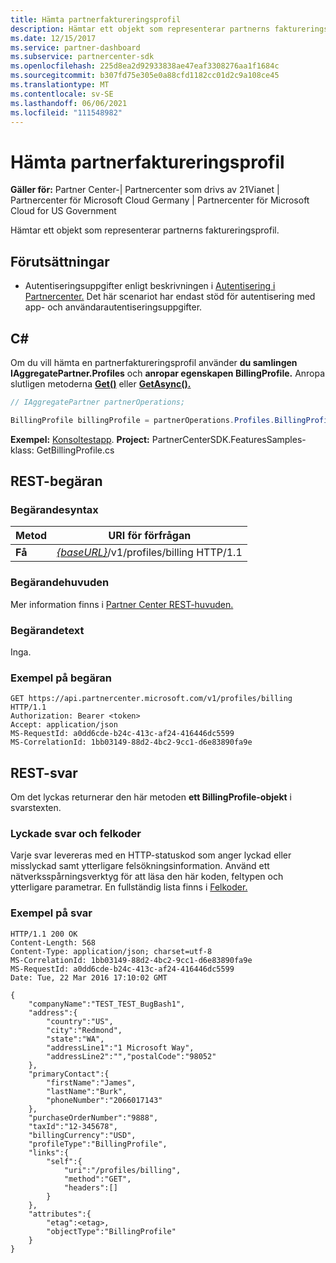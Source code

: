 ```yaml
---
title: Hämta partnerfaktureringsprofil
description: Hämtar ett objekt som representerar partnerns faktureringsprofil.
ms.date: 12/15/2017
ms.service: partner-dashboard
ms.subservice: partnercenter-sdk
ms.openlocfilehash: 225d8ea2d92933838ae47eaf3308276aa1f1684c
ms.sourcegitcommit: b307fd75e305e0a88cfd1182cc01d2c9a108ce45
ms.translationtype: MT
ms.contentlocale: sv-SE
ms.lasthandoff: 06/06/2021
ms.locfileid: "111548982"
---
```

# <a name="get-partner-billing-profile"></a>Hämta partnerfaktureringsprofil

**Gäller för:** Partner Center-| Partnercenter som drivs av 21Vianet | Partnercenter för Microsoft Cloud Germany | Partnercenter för Microsoft Cloud for US Government

Hämtar ett objekt som representerar partnerns faktureringsprofil.

## <a name="prerequisites"></a>Förutsättningar

- Autentiseringsuppgifter enligt beskrivningen i [Autentisering i Partnercenter.](partner-center-authentication.md) Det här scenariot har endast stöd för autentisering med app- och användarautentiseringsuppgifter.

## <a name="c"></a>C\#

Om du vill hämta en partnerfaktureringsprofil använder **du samlingen IAggregatePartner.Profiles** och **anropar egenskapen BillingProfile.** Anropa slutligen metoderna [**Get()**](/dotnet/api/microsoft.store.partnercenter.profiles.ibillingprofile.get) eller [**GetAsync().**](/dotnet/api/microsoft.store.partnercenter.profiles.ibillingprofile.getasync)

``` csharp
// IAggregatePartner partnerOperations;

BillingProfile billingProfile = partnerOperations.Profiles.BillingProfile.Get();
```

**Exempel:** [Konsoltestapp](console-test-app.md). **Project:** PartnerCenterSDK.FeaturesSamples-klass: GetBillingProfile.cs 

## <a name="rest-request"></a>REST-begäran

### <a name="request-syntax"></a>Begärandesyntax

| Metod  | URI för förfrågan                                                              |
|---------|--------------------------------------------------------------------------|
| **Få** | [*{baseURL}*](partner-center-rest-urls.md)/v1/profiles/billing HTTP/1.1 |

### <a name="request-headers"></a>Begärandehuvuden

Mer information finns i [Partner Center REST-huvuden.](headers.md)

### <a name="request-body"></a>Begärandetext

Inga.

### <a name="request-example"></a>Exempel på begäran

```http
GET https://api.partnercenter.microsoft.com/v1/profiles/billing HTTP/1.1
Authorization: Bearer <token>
Accept: application/json
MS-RequestId: a0dd6cde-b24c-413c-af24-416446dc5599
MS-CorrelationId: 1bb03149-88d2-4bc2-9cc1-d6e83890fa9e
```

## <a name="rest-response"></a>REST-svar

Om det lyckas returnerar den här metoden **ett BillingProfile-objekt** i svarstexten.

### <a name="response-success-and-error-codes"></a>Lyckade svar och felkoder

Varje svar levereras med en HTTP-statuskod som anger lyckad eller misslyckad samt ytterligare felsökningsinformation. Använd ett nätverksspårningsverktyg för att läsa den här koden, feltypen och ytterligare parametrar. En fullständig lista finns i [Felkoder.](error-codes.md)

### <a name="response-example"></a>Exempel på svar

```http
HTTP/1.1 200 OK
Content-Length: 568
Content-Type: application/json; charset=utf-8
MS-CorrelationId: 1bb03149-88d2-4bc2-9cc1-d6e83890fa9e
MS-RequestId: a0dd6cde-b24c-413c-af24-416446dc5599
Date: Tue, 22 Mar 2016 17:10:02 GMT

{
    "companyName":"TEST_TEST_BugBash1",
    "address":{
        "country":"US",
        "city":"Redmond",
        "state":"WA",
        "addressLine1":"1 Microsoft Way",
        "addressLine2":"","postalCode":"98052"
    },
    "primaryContact":{
        "firstName":"James",
        "lastName":"Burk",
        "phoneNumber":"2066017143"
    },
    "purchaseOrderNumber":"9888",
    "taxId":"12-345678",
    "billingCurrency":"USD",
    "profileType":"BillingProfile",
    "links":{
        "self":{
            "uri":"/profiles/billing",
            "method":"GET",
            "headers":[]
        }
    },
    "attributes":{
        "etag":<etag>,
        "objectType":"BillingProfile"
    }
}
```
